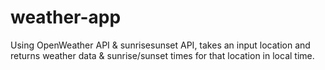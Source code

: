 # weather-app
Using OpenWeather API & sunrisesunset API, takes an input location and
returns weather data & sunrise/sunset times for that location in local
time.